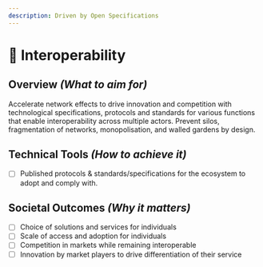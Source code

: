 ```yaml
---
description: Driven by Open Specifications
---
```


# 🔗 Interoperability

## Overview _(What to aim for)_

Accelerate network effects to drive innovation and competition with technological specifications, protocols and standards for various functions that enable interoperability across multiple actors. Prevent silos, fragmentation of networks, monopolisation, and walled gardens by design.

## **Technical Tools&#x20;**_**(How to achieve it)**_&#x20;

* [ ] Published protocols & standards/specifications for the ecosystem to adopt and comply with.

## **Societal Outcomes&#x20;**_**(Why it matters)**_

* [ ] Choice of solutions and services for individuals
* [ ] Scale of access and adoption for individuals
* [ ] Competition in markets while remaining interoperable
* [ ] Innovation by market players to drive differentiation of their service
